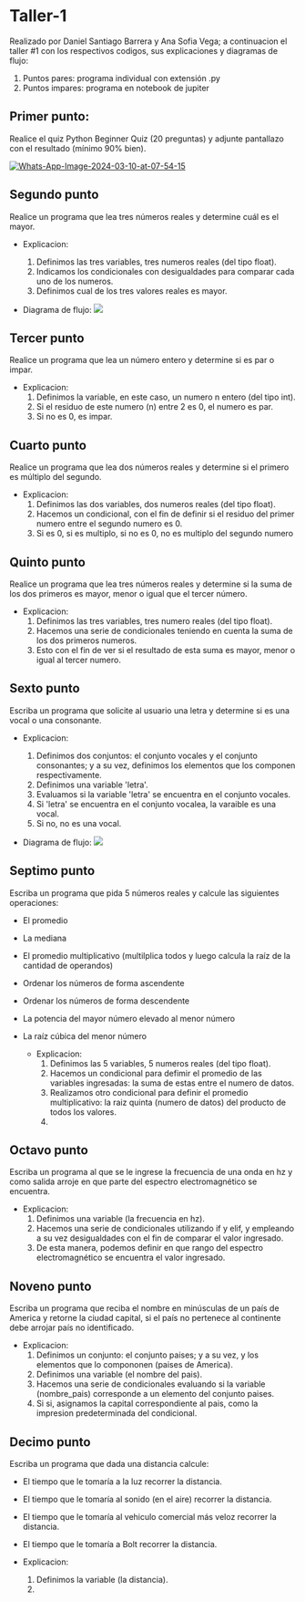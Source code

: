 # Taller-1

Realizado por Daniel Santiago Barrera y Ana Sofia Vega; a continuacion el taller #1 con los respectivos codigos, sus explicaciones y diagramas de flujo:

1. Puntos pares: programa individual con extensión .py
2. Puntos impares: programa en notebook de jupiter

## Primer punto:
Realice el quiz Python Beginner Quiz (20 preguntas) y adjunte pantallazo con el resultado (mínimo 90% bien).

<a href='https://postimg.cc/6yP3t3fh' target='_blank'><img src='https://i.postimg.cc/6yP3t3fh/Whats-App-Image-2024-03-10-at-07-54-15.jpg' border='0' alt='Whats-App-Image-2024-03-10-at-07-54-15'/></a>

 ## Segundo punto
 Realice un programa que lea tres números reales y determine cuál es el mayor.
 
 - Explicacion:
   1) Definimos las tres variables, tres numeros reales (del tipo float).
   2) Indicamos los condicionales con desigualdades para comparar cada uno de los numeros.
   4) Definimos cual de los tres valores reales es mayor.
      
 - Diagrama de flujo:
   [![](https://mermaid.ink/svg/pako:eNpVj0FrwzAMhf-K0KmDlkGPga2wJoFcdlh3i3sQsZIYHLk4NmMk-e-zt26w23tPn8TTgp3TjAX21n10I_kA76USeNk1YjrjHrKGw-EZzq3Eib0DuabsnLOybWTwPJOHKHAfeyabiTITVStPRkL2Vfb18saz0dGBZpDT4xF4hi6tnbaE1BlZX906tJX9vZcAM93IX_-Ai1nH_8B9PHwXbXa1kdx7_LFKkgbcY6InMjo9u-REYRh5YoVFkpp7ijYoVLIllGJwl0_psAg-8h7jTVPg0tDgacKiJzvz9gU90Gbl)](http://https://mermaid.ink/svg/pako:eNpVj0FrwzAMhf-K0KmDlkGPga2wJoFcdlh3i3sQsZIYHLk4NmMk-e-zt26w23tPn8TTgp3TjAX21n10I_kA76USeNk1YjrjHrKGw-EZzq3Eib0DuabsnLOybWTwPJOHKHAfeyabiTITVStPRkL2Vfb18saz0dGBZpDT4xF4hi6tnbaE1BlZX906tJX9vZcAM93IX_-Ai1nH_8B9PHwXbXa1kdx7_LFKkgbcY6InMjo9u-REYRh5YoVFkpp7ijYoVLIllGJwl0_psAg-8h7jTVPg0tDgacKiJzvz9gU90Gbl)

 ## Tercer punto
 Realice un programa que lea un número entero y determine si es par o impar.
 
 - Explicacion:
   1) Definimos la variable, en este caso, un numero n entero (del tipo int).
   2) Si el residuo de este numero (n) entre 2 es 0, el numero es par.
   3) Si no es 0, es impar.

 ## Cuarto punto
 Realice un programa que lea dos números reales y determine si el primero es múltiplo del segundo.
 
 - Explicacion:
   1) Definimos las dos variables, dos numeros reales (del tipo float).
   2) Hacemos un condicional, con el fin de definir si el residuo del primer numero entre el segundo numero es 0.
   3) Si es 0, si es multiplo, si no es 0, no es multiplo del segundo numero
  
 ## Quinto punto
 Realice un programa que lea tres números reales y determine si la suma de los dos primeros es mayor, menor o igual que el tercer número.
 
 - Explicacion:
   1) Definimos las tres variables, tres numero reales (del tipo float).
   2) Hacemos una serie de condicionales teniendo en cuenta la suma de los dos primeros numeros.
   3) Esto con el fin de ver si el resultado de esta suma es mayor, menor o igual al tercer numero.

 ## Sexto punto
 Escriba un programa que solicite al usuario una letra y determine si es una vocal o una consonante.
 
 - Explicacion:
   1) Definimos dos conjuntos: el conjunto vocales y el conjunto consonantes; y a su vez, definimos los elementos que los componen respectivamente.
   2) Definimos una variable 'letra'.
   3) Evaluamos si la variable 'letra' se encuentra en el conjunto vocales.
   4) Si 'letra' se encuentra en el conjunto vocalea, la varaible es una vocal.
   5) Si no, no es una vocal.

 - Diagrama de flujo:
  [![](https://mermaid.ink/svg/pako:eNptkN1qwzAMhV9F-GoD9QUC22ANLYWym47dJL3QHKVx68iZY_dnbd999lYGg4EQ4ujTkdBZadewKlRr3UF35AO8lrXA891CjDbuPtcwmTzCtFpy8ATHdZKm31JZLWTjeSQPUQhs7uduijIDs-rNabI8PhAyGnQY86yT0QlJSPo7amywxQ12uMUdWuxRcMAP9DhiwD0e8Ign_MTsO8um8_MRBvaBhTUDWdBOtlGCg9uyp2tC5xm9rMylq5a3y8D8HNsQ8Aj7DK9_yRd3Mf-RIO4PXUtKoFD17HsyTfrcOSu1Ch33XKsilQ23FG2oVS3XhFIMbnUSrYrgI6OKQ0OBS0MbT70qWrIjX78A83GC1g)](http://https://mermaid.ink/svg/pako:eNptkN1qwzAMhV9F-GoD9QUC22ANLYWym47dJL3QHKVx68iZY_dnbd999lYGg4EQ4ujTkdBZadewKlRr3UF35AO8lrXA891CjDbuPtcwmTzCtFpy8ATHdZKm31JZLWTjeSQPUQhs7uduijIDs-rNabI8PhAyGnQY86yT0QlJSPo7amywxQ12uMUdWuxRcMAP9DhiwD0e8Ign_MTsO8um8_MRBvaBhTUDWdBOtlGCg9uyp2tC5xm9rMylq5a3y8D8HNsQ8Aj7DK9_yRd3Mf-RIO4PXUtKoFD17HsyTfrcOSu1Ch33XKsilQ23FG2oVS3XhFIMbnUSrYrgI6OKQ0OBS0MbT70qWrIjX78A83GC1g)

 ## Septimo punto
Escriba un programa que pida 5 números reales y calcule las siguientes operaciones:
- El promedio
- La mediana
- El promedio multiplicativo (multilplica todos y luego calcula la raíz de la cantidad de operandos)
- Ordenar los números de forma ascendente
- Ordenar los números de forma descendente
- La potencia del mayor número elevado al menor número
- La raíz cúbica del menor número

   - Explicacion:
     1) Definimos las 5 variables, 5 numeros reales (del tipo float).
     2) Hacemos un condicional para defimir el promedio de las variables ingresadas:  la suma de estas entre el numero de datos.
     3) Realizamos otro condicional para definir el promedio multiplicativo: la raiz quinta (numero de datos) del producto de todos los valores.
     4) 
 
 ## Octavo punto
 Escriba un programa al que se le ingrese la frecuencia de una onda en hz y como salida arroje en que parte del espectro electromagnético se encuentra.
 
 - Explicacion:
   1) Definimos una variable (la frecuencia en hz).
   2) Hacemos una serie de condicionales utilizando if y elif, y empleando a su vez desigualdades con el fin de comparar el valor ingresado.
   3) De esta manera, podemos definir en que rango del espectro electromagnético se encuentra el valor ingresado.

## Noveno punto
Escriba un programa que reciba el nombre en minúsculas de un país de America y retorne la ciudad capital, si el país no pertenece al continente debe arrojar país no identificado.

- Explicacion:
  1) Definimos un conjunto: el conjunto paises; y a su vez, y los elementos que lo compononen (paises de America).
  2) Definimos una variable (el nombre del pais).
  3) Hacemos una serie de condicionales evaluando si la variable (nombre_pais) corresponde a un elemento del conjunto paises.
  4) Si si, asignamos la capital correspondiente al pais, como la impresion predeterminada del condicional. 

 ## Decimo punto
Escriba un programa que dada una distancia calcule:
- El tiempo que le tomaría a la luz recorrer la distancia.
- El tiempo que le tomaría al sonido (en el aire) recorrer la distancia.
- El tiempo que le tomaría al vehiculo comercial más veloz recorrer la distancia.
- El tiempo que le tomaría a Bolt recorrer la distancia.

 - Explicacion:
   1) Definimos la variable (la distancia).
   2) 





